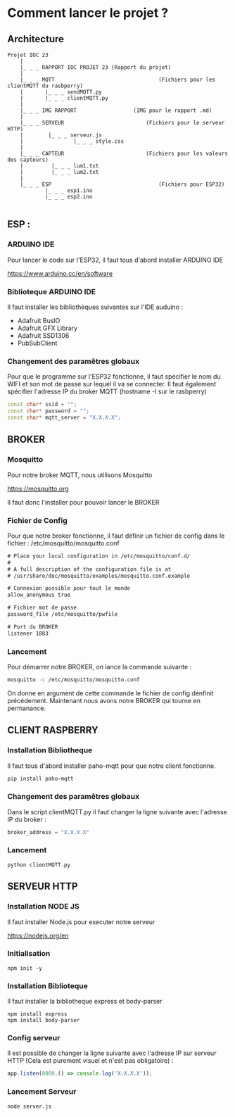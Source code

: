 # Comment lancer le projet ?

## Architecture 

```
Projet IOC 23
    |
    |_ _ _ RAPPORT IOC PROJET 23 (Rapport du projet)
    |
    |_ _ _ MQTT									(Fichiers pour les clientMQTT du rasbperry)
    |       |_ _ _ sendMQTT.py
    |       |_ _ _ clientMQTT.py
    |
    |_ _ _ IMG RAPPORT					(IMG pour le rapport .md)
    |
    |_ _ _ SERVEUR							(Fichiers pour le serveur HTTP)
    |        |_ _ _ serveur.js
    |				 |_ _ _ style.css
    |
    |_ _ _ CAPTEUR							(Fichiers pour les valeurs des capteurs)
    |         |_ _ _ lum1.txt
    |         |_ _ _ lum2.txt
    |
    |_ _ _ ESP									(Fichiers pour ESP32)
            |_ _ _ esp1.ino
            |_ _ _ esp2.ino
   
```

## ESP : 

### ARDUINO IDE

Pour lancer le code sur l'ESP32, il faut tous d'abord installer ARDUINO IDE 

https://www.arduino.cc/en/software

### Biblioteque ARDUINO IDE

Il faut installer les bibliothèques suivantes sur l'IDE auduino : 

* Adafruit BusIO
* Adafruit GFX Library
* Adafruit SSD1306 
* PubSubClient 

### Changement des paramêtres globaux 

Pour que le programme sur l'ESP32 fonctionne, il faut spécifier le nom du WIFI et son mot de passe sur lequel il va se connecter.
Il faut également spécifier l'adresse IP du broker MQTT
(hostname -I sur le rasbperry)

```cpp
const char* ssid = "";
const char* password = "";
const char* mqtt_server = "X.X.X.X";
```

## BROKER 

### Mosquitto 

Pour notre broker MQTT, nous utilisons Mosquitto 

https://mosquitto.org

Il faut donc l'installer pour pouvoir lancer le BROKER

### Fichier de Config 

Pour que notre broker fonctionne, il faut définir un fichier de config dans le fichier : /etc/mosquitto/mosquitto.conf 

```txt 
# Place your local configuration in /etc/mosquitto/conf.d/
#
# A full description of the configuration file is at
# /usr/share/doc/mosquitto/examples/mosquitto.conf.example

# Connexion possible pour tout le monde
allow_anonymous true

# Fichier mot de passe
password_file /etc/mosquitto/pwfile

# Port du BROKER 
listener 1883
```

### Lancement  

Pour démarrer notre BROKER, on lance la commande suivante : 

```bash
mosquitto -c /etc/mosquitto/mosquitto.conf 
```

On donne en argument de cette commande le fichier de config dénfinit précédement.
Maintenant nous avons notre BROKER qui tourne en permanance.

## CLIENT RASPBERRY 

### Installation Bibliotheque 

Il faut tous d'abord installer paho-mqtt pour que notre client fonctionne.

```bash
pip install paho-mqtt
```
### Changement des paramêtres globaux 

Dans le script clientMQTT.py il faut changer la ligne suivante avec l'adresse IP du broker : 

```python
broker_address = "X.X.X.X"
```

### Lancement 

```shell 
python clientMQTT.py
```

## SERVEUR HTTP

### Installation NODE JS 

Il faut installer Node.js pour executer notre serveur

https://nodejs.org/en

### Initialisation

```shell 
npm init -y
```

### Installation Biblioteque 

Il faut installer la bibliotheque express et body-parser

```shell 
npm install express
npm install body-parser
```

### Config serveur 

Il est possible de changer la ligne suivante avec l'adresse IP sur serveur HTTP (Cela est purement visuel et n'est pas obligatoire) : 

```javascript 
app.listen(8000,() => console.log('X.X.X.X'));
```

### Lancement Serveur 

```shell 
node server.js
```
